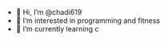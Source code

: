 - 👋 Hi, I’m @chadi619
- 👀 I’m interested in programming and fitness
- 🌱 I’m currently learning c 


<!---
chadi619/chadi619 is a ✨ special ✨ repository because its `README.md` (this file) appears on your GitHub profile.
You can click the Preview link to take a look at your changes.
--->
